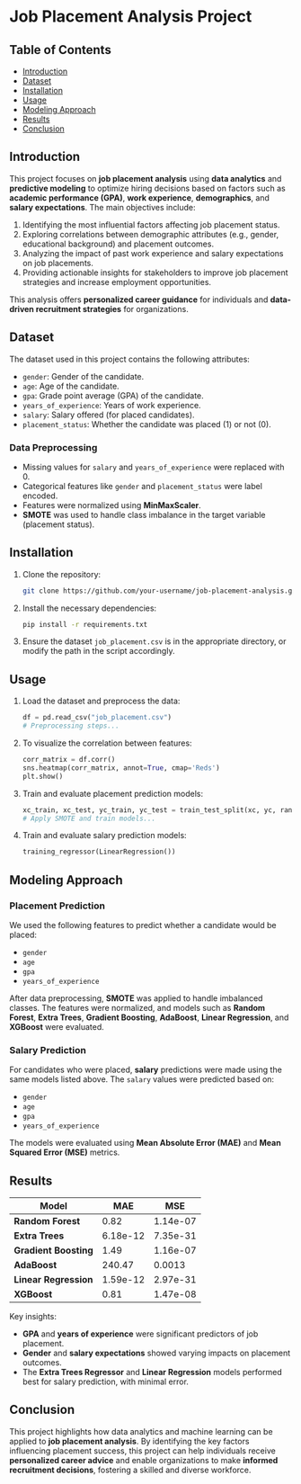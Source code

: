 # Job Placement Analysis Project

## Table of Contents
- [Introduction](#introduction)
- [Dataset](#dataset)
- [Installation](#installation)
- [Usage](#usage)
- [Modeling Approach](#modeling-approach)
- [Results](#results)
- [Conclusion](#conclusion)

## Introduction
This project focuses on **job placement analysis** using **data analytics** and **predictive modeling** to optimize hiring decisions based on factors such as **academic performance (GPA)**, **work experience**, **demographics**, and **salary expectations**. The main objectives include:

1. Identifying the most influential factors affecting job placement status.
2. Exploring correlations between demographic attributes (e.g., gender, educational background) and placement outcomes.
3. Analyzing the impact of past work experience and salary expectations on job placements.
4. Providing actionable insights for stakeholders to improve job placement strategies and increase employment opportunities.

This analysis offers **personalized career guidance** for individuals and **data-driven recruitment strategies** for organizations.

## Dataset
The dataset used in this project contains the following attributes:
- `gender`: Gender of the candidate.
- `age`: Age of the candidate.
- `gpa`: Grade point average (GPA) of the candidate.
- `years_of_experience`: Years of work experience.
- `salary`: Salary offered (for placed candidates).
- `placement_status`: Whether the candidate was placed (1) or not (0).

### Data Preprocessing
- Missing values for `salary` and `years_of_experience` were replaced with 0.
- Categorical features like `gender` and `placement_status` were label encoded.
- Features were normalized using **MinMaxScaler**.
- **SMOTE** was used to handle class imbalance in the target variable (placement status).

## Installation

1. Clone the repository:
    ```bash
    git clone https://github.com/your-username/job-placement-analysis.git
    ```
   
2. Install the necessary dependencies:
    ```bash
    pip install -r requirements.txt
    ```

3. Ensure the dataset `job_placement.csv` is in the appropriate directory, or modify the path in the script accordingly.

## Usage

1. Load the dataset and preprocess the data:
    ```python
    df = pd.read_csv("job_placement.csv")
    # Preprocessing steps...
    ```

2. To visualize the correlation between features:
    ```python
    corr_matrix = df.corr()
    sns.heatmap(corr_matrix, annot=True, cmap='Reds')
    plt.show()
    ```

3. Train and evaluate placement prediction models:
    ```python
    xc_train, xc_test, yc_train, yc_test = train_test_split(xc, yc, random_state=42, test_size=0.2)
    # Apply SMOTE and train models...
    ```

4. Train and evaluate salary prediction models:
    ```python
    training_regressor(LinearRegression())
    ```

## Modeling Approach

### Placement Prediction
We used the following features to predict whether a candidate would be placed:
- `gender`
- `age`
- `gpa`
- `years_of_experience`

After data preprocessing, **SMOTE** was applied to handle imbalanced classes. The features were normalized, and models such as **Random Forest**, **Extra Trees**, **Gradient Boosting**, **AdaBoost**, **Linear Regression**, and **XGBoost** were evaluated.

### Salary Prediction
For candidates who were placed, **salary** predictions were made using the same models listed above. The `salary` values were predicted based on:
- `gender`
- `age`
- `gpa`
- `years_of_experience`

The models were evaluated using **Mean Absolute Error (MAE)** and **Mean Squared Error (MSE)** metrics.

## Results

| Model                 | MAE               | MSE               |
|-----------------------|-------------------|-------------------|
| **Random Forest**      | 0.82              | 1.14e-07          |
| **Extra Trees**        | 6.18e-12          | 7.35e-31          |
| **Gradient Boosting**  | 1.49              | 1.16e-07          |
| **AdaBoost**           | 240.47            | 0.0013            |
| **Linear Regression**  | 1.59e-12          | 2.97e-31          |
| **XGBoost**            | 0.81              | 1.47e-08          |

Key insights:
- **GPA** and **years of experience** were significant predictors of job placement.
- **Gender** and **salary expectations** showed varying impacts on placement outcomes.
- The **Extra Trees Regressor** and **Linear Regression** models performed best for salary prediction, with minimal error.

## Conclusion
This project highlights how data analytics and machine learning can be applied to **job placement analysis**. By identifying the key factors influencing placement success, this project can help individuals receive **personalized career advice** and enable organizations to make **informed recruitment decisions**, fostering a skilled and diverse workforce.
